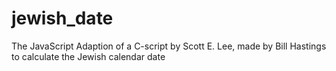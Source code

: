 # jewish_date
The JavaScript Adaption of a C-script by Scott E. Lee, made by Bill Hastings to calculate the Jewish calendar date
